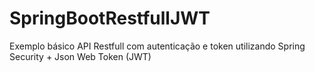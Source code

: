 # SpringBootRestfullJWT
Exemplo básico API Restfull com autenticação e token utilizando Spring Security + Json Web Token (JWT)
